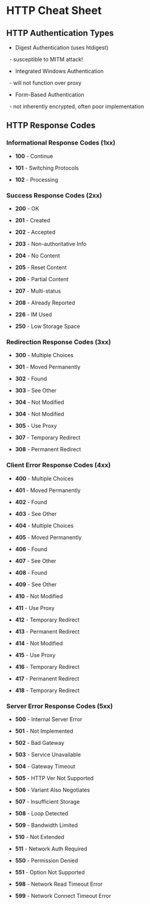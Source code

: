 
# HTTP Cheat Sheet

## HTTP Authentication Types  

- Digest Authentication (uses htdigest)

  - susceptible to MITM attack!

- Integrated Windows Authentication

  - will not function over proxy

- Form-Based Authentication

  - not inherently encrypted, often poor implementation

## HTTP Response Codes

### Informational Response Codes (1xx)

- **100** - Continue

- **101** - Switching Protocols

- **102** - Processing

### Success Response Codes (2xx)

- **200** - OK

- **201** - Created

- **202** - Accepted

- **203** - Non-authoritative Info

- **204** - No Content

- **205** - Reset Content

- **206** - Partial Content

- **207** - Multi-status

- **208** - Already Reported

- **226** - IM Used

- **250** - Low Storage Space

### Redirection Response Codes (3xx)

- **300** - Multiple Choices

- **301** - Moved Permanently

- **302** - Found

- **303** - See Other

- **304** - Not Modified  

- **304** - Not Modified  

- **305** - Use Proxy

- **307** - Temporary Redirect

- **308** - Permanent Redirect

### Client Error Response Codes (4xx)

- **400** - Multiple Choices

- **401** - Moved Permanently

- **402** - Found

- **403** - See Other

- **404** - Multiple Choices

- **405** - Moved Permanently

- **406** - Found

- **407** - See Other

- **408** - Found

- **409** - See Other

- **410** - Not Modified

- **411** - Use Proxy

- **412** - Temporary Redirect

- **413** - Permanent Redirect

- **414** - Not Modified

- **415** - Use Proxy

- **416** - Temporary Redirect

- **417** - Permanent Redirect

- **418** - Temporary Redirect

### Server Error Response Codes (5xx)

- **500** - Internal Server Error

- **501** - Not Implemented

- **502** - Bad Gateway

- **503** - Service Unavailable

- **504** - Gateway Timeout

- **505** - HTTP Ver Not Supported

- **506** - Variant Also Negotiates

- **507** - Insufficient Storage

- **508** - Loop Detected

- **509** - Bandwidth Limited

- **510** - Not Extended

- **511** - Network Auth Required

- **550** - Permission Denied

- **551** - Option Not Supported

- **598** - Network Read Timeout Error

- **599** - Network Connect Timeout Error